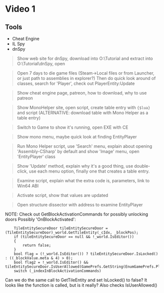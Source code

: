 # Video 1

## Tools
  
* Cheat Engine
* IL Spy
* dnSpy

> Show web site for dnSpy, download into O:\Tutorial and extract into O:\Tutorial\dnSpy, open

> Open 7 days to die game files (Steam->Local files or from Launcher, or just path to assemblies in explorer?)
> Then do quick look around of classes, search for 'Player', check out PlayerEntity:Update

> Show cheat engine page, patreon, how to download, why to use patreon

> Show MonoHelper site, open script, create table entry with `{$lua}` and script (ALTERNATIVE:
> download table with Mono Helper as a table entry)

> Switch to Game to show it's running, open EXE with CE

> Show mono menu, maybe quick look at finding EntityPlayer

> Run Mono Helper script, use 'Search' menu, explain about opening 'Assembly-CSharp' by default and
> show 'Image' menu, open 'EntityPlayer' class

> Show 'Update' method, explain why it's a good thing, use double-click, use each menu option, finally
> one that creates a table entry.

> Examine script, explain what the extra code is, parameters, link to Win64 ABI

> Activate script, show that values are updated

> Open structure dissector with address to examine EntityPlayer


NOTE: Check out GetBlockActivationCommands for possibly unlocking doors
Possibly 'OnBlockActivated':

		TileEntitySecureDoor tileEntitySecureDoor = (TileEntitySecureDoor)_world.GetTileEntity(_cIdx, _blockPos);
		if (tileEntitySecureDoor == null && !_world.IsEditor())
		{
			return false;
		}
		bool flag = (!_world.IsEditor()) ? tileEntitySecureDoor.IsLocked() : ((_blockValue.meta & 4) > 0);
		bool flag2 = !_world.IsEditor() && tileEntitySecureDoor.IsUserAllowed(GamePrefs.GetString(EnumGamePrefs.PlayerId));
		switch (_indexInBlockActivationCommands)

Can we do the same call to GetTileEntity and set IsLocked() to false?
It looks like the function is called, but is it really?
Also checks IsUserAllowed()
